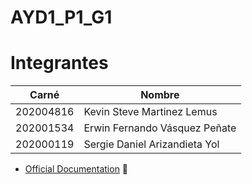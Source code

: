 # AYD1_P1_G1

# Integrantes

| Carné | Nombre |
| --- | --- |
| 202004816 | Kevin Steve Martinez Lemus |
| 202001534 | Erwin Fernando Vásquez Peñate |
| 202000119 | Sergie Daniel Arizandieta Yol |

- [Official Documentation](./Documentation) 👀